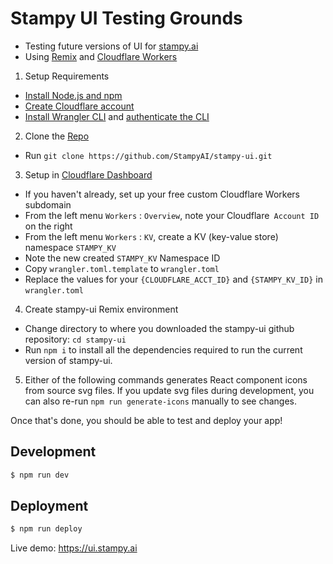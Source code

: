 # Stampy UI Testing Grounds

- Testing future versions of UI for [stampy.ai](https://stampy.ai/read/Get_involved)
- Using [Remix](https://remix.run/docs) and [Cloudflare Workers](https://developers.cloudflare.com/workers)

1. Setup Requirements

- [Install Node.js and npm](https://docs.npmjs.com/downloading-and-installing-node-js-and-npm)
- [Create Cloudflare account](https://dash.cloudflare.com/sign-up)
- [Install Wrangler CLI](https://developers.cloudflare.com/workers/cli-wrangler/install-update)
  and [authenticate the CLI](https://developers.cloudflare.com/workers/cli-wrangler/authentication)

2. Clone the [Repo](https://github.com/StampyAI/stampy-ui)

- Run `git clone https://github.com/StampyAI/stampy-ui.git`

3. Setup in [Cloudflare Dashboard](https://dash.cloudflare.com/)

- If you haven't already, set up your free custom Cloudflare Workers subdomain
- From the left menu `Workers` : `Overview`, note your Cloudflare` Account ID` on the right
- From the left menu `Workers` : `KV`, create a KV (key-value store) namespace `STAMPY_KV`
- Note the new created `STAMPY_KV` Namespace ID
- Copy `wrangler.toml.template` to `wrangler.toml`
- Replace the values for your `{CLOUDFLARE_ACCT_ID}` and `{STAMPY_KV_ID}` in `wrangler.toml`

4. Create stampy-ui Remix environment

- Change directory to where you downloaded the stampy-ui github repository: `cd stampy-ui`
- Run `npm i` to install all the dependencies required to run the current version of stampy-ui.

5. Either of the following commands generates React component icons from source svg files. If you update svg files
   during development, you can also re-run `npm run generate-icons` manually to see changes.

Once that's done, you should be able to test and deploy your app!

## Development

```sh
$ npm run dev
```

## Deployment

```sh
$ npm run deploy
```

Live demo: https://ui.stampy.ai
